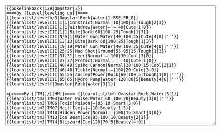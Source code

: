 </p><textarea readonly="" accesskey="," id="wpTextbox1" cols="80" rows="25" style="" class="mw-editfont-monospace" lang="en" dir="ltr" name="wpTextbox1">{{pokelinkback|139|Omastar|3}}
====By [[Level|leveling up]]====
{{learnlist/levelh/3|Omastar|Rock|Water|1|RSE|FRLG}}
{{learnlist/levelIII|1|1|Constrict|Normal|10|100|35|Tough|2|3}}
{{learnlist/levelIII|1|1|Withdraw|Water|—|—|40|Cute|1|0}}
{{learnlist/levelIII|1|1|Bite|Dark|60|100|25|Tough|1|3}}
{{learnlist/levelIII|N/A|1|Water Gun|Water|40|100|25|Cute|4|0||'''}}
{{learnlist/levelIII|13|13|Bite|Dark|60|100|25|Tough|1|3}}
{{learnlist/levelIII|19|19|Water Gun|Water|40|100|25|Cute|4|0||'''}}
{{learnlist/levelIII|25|25|Mud Shot|Ground|55|95|15|Tough|1|3}}
{{learnlist/levelIII|31|31|Leer|Normal|—|100|30|Cool|3|0}}
{{learnlist/levelIII|37|37|Protect|Normal|—|—|10|Cute|1|0}}
{{learnlist/levelIII|40|40|Spike Cannon|Normal|20|100|15|Cool|2|1}}
{{learnlist/levelIII|46|46|Tickle|Normal|—|100|20|Cute|3|0}}
{{learnlist/levelIII|55|55|AncientPower|Rock|60|100|5|Tough|1|0||'''}}
{{learnlist/levelIII|65|65|Hydro Pump|Water|120|80|5|Beauty|4|0||'''}}
{{learnlist/levelf|Omastar|Rock|Water|3|1}}

====By [[TM]]/[[HM]]====
{{learnlist/tmh|Omastar|Rock|Water|3|1}}
{{learnlist/tm3|TM03|Water Pulse|Water|60|100|20|Beauty|3|0||'''}}
{{learnlist/tm3|TM06|Toxic|Poison|—|85|10|Smart|3|0}}
{{learnlist/tm3|TM07|Hail|Ice|—|—|10|Beauty|1|3}}
{{learnlist/tm3|TM10|Hidden Power|Normal|—|100|15|Smart|3|0}}
{{learnlist/tm3|TM13|Ice Beam|Ice|95|100|10|Beauty|2|1}}
{{learnlist/tm3|TM14|Blizzard|Ice|120|70|5|Beauty|4|0}}
{{learnlist/tm3|TM15|Hyper Beam|Normal|150|90|5|Cool|4|4}}
{{learnlist/tm3|TM17|Protect|Normal|—|—|10|Cute|1|0}}
{{learnlist/tm3|TM18|Rain Dance|Water|—|—|5|Tough|1|0}}
{{learnlist/tm3|TM21|Frustration|Normal|—|100|20|Cute|1|0}}
{{learnlist/tm3|TM27|Return|Normal|—|100|20|Cute|1|0}}
{{learnlist/tm3|TM32|Double Team|Normal|—|—|15|Cool|2|0}}
{{learnlist/tm3|TM37|Sandstorm|Rock|—|—|10|Tough|3|0}}
{{learnlist/tm3|TM39|Rock Tomb|Rock|50|80|10|Smart|3|0||'''}}
{{learnlist/tm3|TM42|Facade|Normal|70|100|20|Cute|2|0}}
{{learnlist/tm3|TM43|Secret Power|Normal|70|100|20|Smart|1|0}}
{{learnlist/tm3|TM44|Rest|Psychic|—|—|10|Cute|2|0}}
{{learnlist/tm3|TM45|Attract|Normal|—|100|15|Cute|2|0}}
{{learnlist/tm3|TM46|Thief|Dark|40|100|10|Tough|1|0}}
{{learnlist/tm3|HM03|Surf|Water|95|100|15|Beauty|3|0||'''}}
{{learnlist/tm3|HM06|Rock Smash|Fighting|20|100|15|Tough|1|0}}
{{learnlist/tm3|HM07|Waterfall|Water|80|100|15|Tough|2|0||'''}}
{{learnlist/tm3|HM08|Dive|Water|60|100|10|Beauty|2|0||'''}}
{{learnlist/tmf|Omastar|Rock|Water|3|1}}

====By {{pkmn|breeding}}====
{{learnlist/breedh|Omastar|Rock|Water|3|1}}
{{learnlist/breed3|{{MSP/3|086|Seel}}{{MSP/3|087|Dewgong}}{{MSP/3|090|Shellder}}{{MSP/3|091|Cloyster}}{{MSP/3|223|Remoraid}}{{MSP/3|224|Octillery}}&lt;br>{{MSP/3|363|Spheal}}{{MSP/3|364|Sealeo}}{{MSP/3|365|Walrein}}|Aurora Beam|Ice|65|100|20|Beauty|2|1}}
{{learnlist/breed3|{{MSP/3|072|Tentacool}}{{MSP/3|073|Tentacruel}}{{MSP/3|183|Marill}}{{MSP/3|184|Azumarill}}{{MSP/3|222|Corsola}}{{MSP/3|223|Remoraid}}&lt;br>{{MSP/3|224|Octillery}}{{MSP/3|226|Mantine}}{{MSP/3|283|Surskit}}{{MSP/3|284|Masquerain}}{{MSP/3|341|Corphish}}{{MSP/3|342|Crawdaunt}}|BubbleBeam|Water|65|100|20|Beauty|1|3||'''}}
{{learnlist/breed3|{{MSP/3|194|Wooper}}{{MSP/3|195|Quagsire}}{{MSP/3|283|Surskit}}{{MSP/3|284|Masquerain}}|Haze|Ice|—|—|30|Beauty|3|0}}
{{learnlist/breed3|{{MSP/3|158|Totodile}}{{MSP/3|159|Croconaw}}{{MSP/3|160|Feraligatr}}{{MSP/3|222|Corsola}}{{MSP/3|226|Mantine}}{{MSP/3|345|Lileep}}&lt;br>{{MSP/3|346|Cradily}}{{MSP/3|347|Anorith}}{{MSP/3|348|Armaldo}}{{MSP/3|363|Spheal}}{{MSP/3|364|Sealeo}}{{MSP/3|365|Walrein}}&lt;br>{{MSP/3|369|Relicanth}}|Rock Slide|Rock|75|90|10|Tough|1|3|*|'''}}
{{learnlist/breed3|{{MSP/3|147|Dratini}}{{MSP/3|148|Dragonair}}{{MSP/3|149|Dragonite}}{{MSP/3|194|Wooper}}{{MSP/3|195|Quagsire}}|Slam|Normal|80|75|20|Tough|2|1}}
{{learnlist/breed3|{{MSP/3|091|Cloyster}}|Spikes|Ground|—|—|20|Smart|2|0}}
{{learnlist/breed3|{{MSP/3|072|Tentacool}}{{MSP/3|073|Tentacruel}}{{MSP/3|090|Shellder}}{{MSP/3|091|Cloyster}}{{MSP/3|226|Mantine}}{{MSP/3|278|Wingull}}&lt;br>{{MSP/3|279|Pelipper}}|Supersonic|Normal|—|55|20|Smart|3|0}}
{{learnlist/breedf|Omastar|Rock|Water|3|1}}

====By [[Move Tutor|tutoring]]====
{{learnlist/tutorh|Omastar|Rock|Water|3|1}}
{{learnlist/tutor3|Body Slam|Normal|85|100|15|Tough|1|4|||yes|yes|yes}}
{{learnlist/tutor3|Double-Edge|Normal|120|100|15|Tough|6|0|||yes|yes|yes}}
{{learnlist/tutor3|Endure|Normal|—|—|10|Tough|2|0|||no|yes|no}}
{{learnlist/tutor3|Icy Wind|Ice|55|95|15|Beauty|1|3|||no|yes|yes}}
{{learnlist/tutor3|Mimic|Normal|—|—|10|Cute|1|0|||yes|yes|yes}}
{{learnlist/tutor3|Rock Slide|Rock|75|90|10|Tough|1|3||'''|yes|yes|no}}
{{learnlist/tutor3|Rollout|Rock|30|90|20|Tough|3|0||'''|no|yes|no}}
{{learnlist/tutor3|Seismic Toss|Fighting|—|100|20|Tough|2|1|||yes|yes|yes}}
{{learnlist/tutor3|Sleep Talk|Normal|—|—|10|Cute|3|0|||no|yes|no}}
{{learnlist/tutor3|Snore|Normal|40|100|15|Cute|4|0|||no|yes|no}}
{{learnlist/tutor3|Substitute|Normal|—|—|10|Smart|2|0|||yes|yes|yes}}
{{learnlist/tutor3|Swagger|Normal|—|90|15|Cute|2|0|||no|yes|yes}}
{{learnlist/tutorf|Omastar|Rock|Water|3|1}}

====By a prior [[evolution]]====
{{Learnlist/prevoh|Omastar|Rock|Water|3|1}}
{{Learnlist/prevo3null}}
{{Learnlist/prevof|Omastar|Rock|Water|3|1}}

[[it:Omastar/Mosse apprese in terza generazione]]
[[zh:多刺菊石兽/第三世代招式表]]
